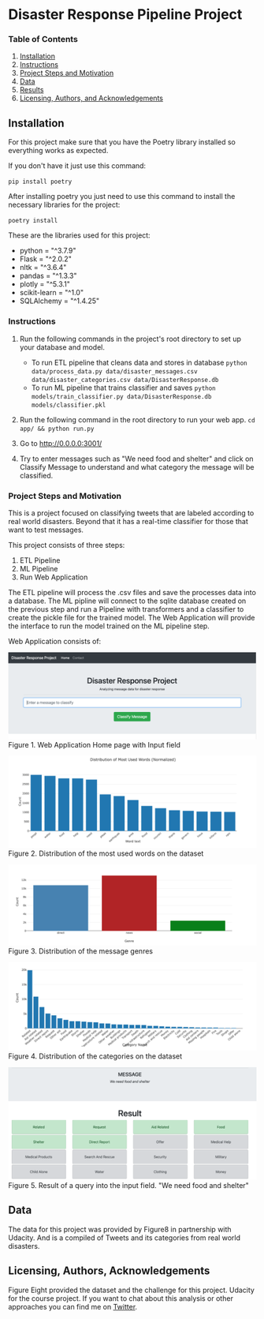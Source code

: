 # Disaster Response Pipeline Project

### Table of Contents

1. [Installation](#installation)
2. [Instructions](#instruction)
3. [Project Steps and Motivation](#steps)
4. [Data](#data)
5. [Results](#results)
6. [Licensing, Authors, and Acknowledgements](#licensing)


## Installation <a name="installation"></a>

For this project make sure that you have the Poetry library installed so everything works as expected.

If you don't have it just use this command:

`pip install poetry`

After installing poetry you just need to use this command to install the necessary libraries for the project:

`poetry install`

These are the libraries used for this project:

* python = "^3.7.9"
* Flask = "^2.0.2"
* nltk = "^3.6.4"
* pandas = "^1.3.3"
* plotly = "^5.3.1"
* scikit-learn = "^1.0"
* SQLAlchemy = "^1.4.25"


### Instructions <a name="instruction"></a>
1. Run the following commands in the project's root directory to set up your database and model.

    - To run ETL pipeline that cleans data and stores in database
        `python data/process_data.py data/disaster_messages.csv data/disaster_categories.csv data/DisasterResponse.db`
    - To run ML pipeline that trains classifier and saves
        `python models/train_classifier.py data/DisasterResponse.db models/classifier.pkl`

2. Run the following command in the root directory to run your web app.
    `cd app/ && python run.py`

3. Go to http://0.0.0.0:3001/

4. Try to enter messages such as "We need food and shelter" and click on Classify Message to understand and what category the message will be classified.

### Project Steps and Motivation <a name="steps"></a>

This is a project focused on classifying tweets that are labeled according to real world disasters. Beyond that it has a real-time classifier for those that want to test messages.

This project consists of three steps:

1. ETL Pipeline
2. ML Pipeline
3. Run Web Application

The ETL pipeline will process the .csv files and save the processes data into a database.
The ML pipline will connect to the sqlite database created on the previous step and run a Pipeline with transformers and a classifier to create the pickle file for the trained model.
The Web Application will provide the interface to run the model trained on the ML pipeline step.

Web Application consists of:

![input](img/DisasterHome.png)
Figure 1. Web Application Home page with Input field

![most used](img/most_used_words.png)
Figure 2. Distribution of the most used words on the dataset

![genre plot](img/genre_plot.png)
Figure 3. Distribution of the message genres

![categories plot](img/categories_plot.png)
Figure 4. Distribution of the categories on the dataset

![result](img/result_page.png)
Figure 5. Result of a query into the input field. "We need food and shelter"



## Data <a name="data"></a>

The data for this project was provided by Figure8 in partnership with Udacity. And is a compiled of Tweets and its categories from real world disasters.



## Licensing, Authors, Acknowledgements<a name="licensing"></a>

Figure Eight provided the dataset and the challenge for this project.
Udacity for the course project.
If you want to chat about this analysis or other approaches you can find me on [Twitter](https://twitter.com/python_byte).

